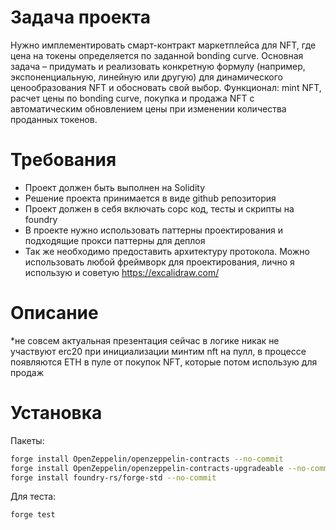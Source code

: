 # Задача проекта
Нужно имплементировать смарт-контракт маркетплейса для NFT, где цена на токены определяется по заданной bonding curve. Основная задача – придумать и реализовать конкретную формулу (например, экспоненциальную, линейную или другую) для динамического ценообразования NFT и обосновать свой выбор. Функционал: mint NFT, расчет цены по bonding curve, покупка и продажа NFT с автоматическим обновлением цены при изменении количества проданных токенов.

# Требования
- Проект должен быть выполнен на Solidity
- Решение проекта принимается в виде github репозитория
- Проект должен в себя включать сорс код, тесты и скрипты на foundry
- В проекте нужно использовать паттерны проектирования и подходящие прокси паттерны для деплоя
- Так же необходимо предоставить архитектуру протокола. Можно использовать любой фреймворк для проектирования, лично я использую и советую https://excalidraw.com/

# Описание 
*не cовсем актуальная презентация
сейчас в логике никак не участвуют erc20 
при инициализации минтим nft на пулл, в процессе появляются ETH в пуле от покупок NFT, которые потом использую для продаж

# Установка
Пакеты:
```bash
forge install OpenZeppelin/openzeppelin-contracts --no-commit
forge install OpenZeppelin/openzeppelin-contracts-upgradeable --no-commit
forge install foundry-rs/forge-std --no-commit
```
Для теста:
```bash
forge test
```

